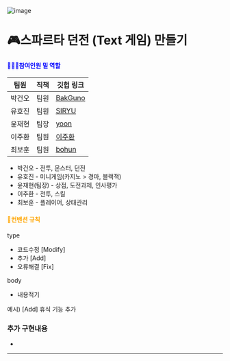 ![image](https://github.com/sda0503/ElonMusk/assets/56661597/def1fb70-b621-40b1-ba2f-0177c1f23237)

# 🎮스파르타 던전 (Text 게임) 만들기
#### <span style="color:blue"> 🧑‍🤝‍🧑참여인원 밑 역할 </span>
|팀원|직책|깃헙 링크|
|------|---|---|
|박건오|팀원|[BakGuno](https://github.com/BakGuno/Bak-s-study)|
|유호진|팀원|[SIRYU](https://github.com/siryu2409)|
|윤재현|팀장|[yoon](https://github.com/sda0503)|
|이주환|팀원|[이주환](https://github.com/leejh0469)|
|최보훈|팀원|[bohun](https://github.com/iou-bohun)|
* 박건오 - 전투, 몬스터, 던전
* 유호진 - 미니게임(카지노 > 경마, 블랙잭)
* 윤재현(팀장) - 상점, 도전과제, 인사평가 
* 이주환 - 전투, 스킬
* 최보훈 - 플레이어, 상태관리
#### <span style="color:orange"> 📝컨밴션 규칙 </span>
type
- 코드수정 [Modify]
- 추가 [Add]
- 오류해결 [Fix]
  
body 
- 내용적기

예시) [Add] 휴식 기능 추가

### 추가 구현내용
- 

-------------------
